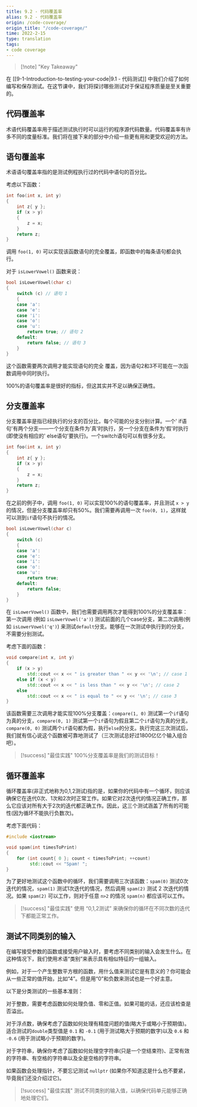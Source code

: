 ```yaml
---
title: 9.2 - 代码覆盖率
alias: 9.2 - 代码覆盖率
origin: /code-coverage/
origin_title: "/code-coverage/"
time: 2022-2-15
type: translation
tags:
- code coverage
---
```


> [!note] "Key Takeaway"



在 [[9-1-Introduction-to-testing-your-code|9.1 - 代码测试]] 中我们介绍了如何编写和保存测试。在这节课中，我们将探讨哪些测试对于保证程序质量是至关重要的。

## 代码覆盖率

术语代码覆盖率用于描述测试执行时可以运行的程序源代码数量。代码覆盖率有许多不同的度量标准。我们将在接下来的部分中介绍一些更有用和更受欢迎的方法。

## 语句覆盖率

术语语句覆盖率指的是测试例程执行过的代码中语句的百分比。

考虑以下函数：

```cpp
int foo(int x, int y)
{
    int z{ y };
    if (x > y)
    {
        z = x;
    }
    return z;
}
```

调用 `foo(1, 0)` 可以实现该函数语句的完全覆盖，即函数中的每条语句都会执行。

对于 `isLowerVowel()` 函数来说：

```cpp
bool isLowerVowel(char c)
{
    switch (c) // 语句 1
    {
    case 'a':
    case 'e':
    case 'i':
    case 'o':
    case 'u':
        return true; // 语句 2
    default:
        return false; // 语句 3
    }
}
```

这个函数需要两次调用才能实现语句的完全 覆盖，因为语句2和3不可能在一次函数调用中同时执行。

100%的语句覆盖率是很好的指标，但这其实并不足以确保正确性。

## 分支覆盖率

分支覆盖率是指已经执行的分支的百分比，每个可能的分支分别计算。一个' if语句'有两个分支——一个分支在条件为'真'时执行，另一个分支在条件为'假'时执行(即使没有相应的' else语句'要执行)。一个switch语句可以有很多分支。

```cpp
int foo(int x, int y)
{
    int z{ y };
    if (x > y)
    {
        z = x;
    }
    return z;
}
```

在之前的例子中，调用 `foo(1, 0)` 可以实现100%的语句覆盖率，并且测试 `x > y` 的情况，但是分支覆盖率却只有50%。我们需要再调用一次 `foo(0, 1)`，这样就可以测到`if`语句不执行的情况。

```cpp
bool isLowerVowel(char c)
{
    switch (c)
    {
    case 'a':
    case 'e':
    case 'i':
    case 'o':
    case 'u':
        return true;
    default:
        return false;
    }
}
```


在 `isLowerVowel()` 函数中，我们也需要调用两次才能得到100%的分支覆盖率：第一次调用 (例如 `isLowerVowel('a')`) 测试前面的几个case分支，第二次调用(例如 `isLowerVowel('q')`) 来测试`default`分支。能够在一次测试中执行到的分支，不需要分别测试。

考虑下面的函数：
```cpp
void compare(int x, int y)
{
	if (x > y)
		std::cout << x << " is greater than " << y << '\n'; // case 1
	else if (x < y)
		std::cout << x << " is less than " << y << '\n'; // case 2
	else
		std::cout << x << " is equal to " << y << '\n'; // case 3
}
```

该函数需要三次调用才能实现100%分支覆盖：`compare(1, 0)` 测试第一个`if`语句为真的分支，`compare(0, 1)` 测试第一个`if`语句为假且第二个`if`语句为真的分支。`compare(0, 0)` 测试两个`if`语句都为假，执行`else`的分支。执行完这三次测试后，我们就有信心说这个函数被可靠地测试了（三次测试总好过1800亿亿个输入组合吧）。


> [!success] "最佳实践"
> 100%分支覆盖率是我们的测试目标！

## 循环覆盖率

循环覆盖率(非正式地称为0,1,2测试)指的是，如果你的代码中有一个循环，则应该确保它在迭代0次、1次和2次时正常工作。如果它对2次迭代的情况正确工作，那么它应该对所有大于2次的迭代都正确工作。因此，这三个测试涵盖了所有的可能性(因为循环不能执行负数次)。

考虑下面代码：

```cpp
#include <iostream>

void spam(int timesToPrint)
{
    for (int count{ 0 }; count < timesToPrint; ++count)
         std::cout << "Spam! ";
}
```


为了更好地测试这个函数中的循环，我们需要调用三次该函数：`spam(0)` 测试0次迭代的情况，`spam(1)` 测试1次迭代的情况，然后调用 `spam(2)` 测试 2 次迭代的情况。如果 `spam(2)` 可以工作，则对于任意 `n>2` 的情况 `spam(n)` 都应该可以工作。

> [!success] "最佳实践"
> 使用 “0,1,2测试” 来确保你的循环在不同次数的迭代下都能正常工作。

## 测试不同类别的输入

在编写接受参数的函数或接受用户输入时，要考虑不同类别的输入会发生什么。在这种情况下，我们使用术语“类别”来表示具有相似特征的一组输入。

例如，对于一个产生整数平方根的函数，用什么值来测试它是有意义的？你可能会从一些正常的值开始，比如“4”。但是用“0”和负数来测试也是一个好主意。

以下是分类测试的一些基本准则：

对于整数，需要考虑函数如何处理负值、零和正值。如果可能的话，还应该检查是否溢出。

对于浮点数，确保考虑了函数如何处理有精度问题的值(略大于或略小于预期值)。适合测试的`double`类型值是 `0.1` 和 `-0.1` (用于测试略大于预期的数字)以及 `0.6` 和 `-0.6` (用于测试略小于预期的数字)。

对于字符串，确保你考虑了函数如何处理空字符串(只是一个空结束符)、正常有效的字符串、有空格的字符串以及全是空格的字符串。

如果函数会处理指针，不要忘记测试 `nullptr` (如果你不知道这是什么也不要紧，毕竟我们还没介绍过它)。

> [!success] "最佳实践"
> 测试不同类别的输入值，以确保代码单元能够正确地处理它们。
